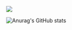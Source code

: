 <a href="버튼을 눌렀을 때 이동할 링크" target="_blank"><img src="https://img.shields.io/badge/5F259F?style=plastic&logo=python&logoColor=2B2728"/></a>

![Anurag's GitHub stats](https://github-readme-stats.vercel.app/api?username=Cansur&show_icons=true&theme=radical)
